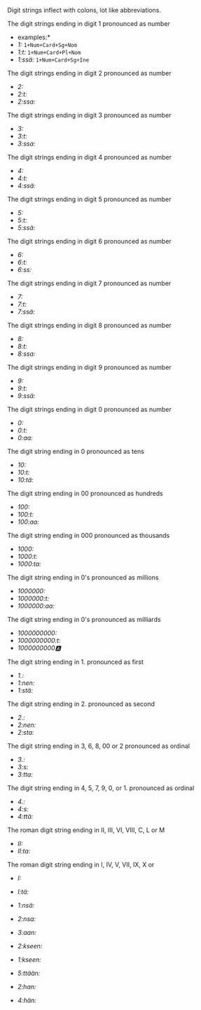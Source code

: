 Digit strings inflect with colons, lot like abbreviations.

The digit strings ending in digit 1 pronounced as number

* examples:*
* *1:* `1+Num+Card+Sg+Nom`
* *1:t:* `1+Num+Card+Pl+Nom`
* *1:ssä:* `1+Num+Card+Sg+Ine`

The digit strings ending in digit 2 pronounced as number
* *2:*
* *2:t:*
* *2:ssa:*

The digit strings ending in digit 3 pronounced as number
* *3:*
* *3:t:*
* *3:ssa:*

The digit strings ending in digit 4 pronounced as number
* *4:*
* *4:t:*
* *4:ssä:*

The digit strings ending in digit 5 pronounced as number
* *5:*
* *5:t:*
* *5:ssä:*

The digit strings ending in digit 6 pronounced as number
* *6:*
* *6:t:*
* *6:ss:*

The digit strings ending in digit 7 pronounced as number
* *7:*
* *7:t:*
* *7:ssä:*

The digit strings ending in digit 8 pronounced as number
* *8:*
* *8:t:*
* *8:ssa:*


The digit strings ending in digit 9 pronounced as number
* *9:*
* *9:t:*
* *9:ssä:*

The digit strings ending in digit 0 pronounced as number
* *0:*
* *0:t:*
* *0:aa:*

The digit string ending in 0 pronounced as tens
* *10:*
* *10:t:*
* *10:tä:*

The digit string ending in 00 pronounced as hundreds
* *100:*
* *100:t:*
* *100:aa:*

The digit string ending in 000 pronounced as thousands
* *1000:*
* *1000:t:*
* *1000:ta:*

The digit string ending in 0's pronounced as millions
* *1000000:*
* *1000000:t:*
* *1000000:aa:*

The digit string ending in 0's pronounced as milliards
* *1000000000:*
* *1000000000:t:*
* *1000000000:a:*

The digit string ending in 1. pronounced as first
* *1.:*
* *1:nen:*
* *1:stä:*

The digit string ending in 2. pronounced as second
* *2.:*
* *2:nen:*
* *2:sta:*

The digit string ending in 3, 6, 8, 00 or 2 pronounced as ordinal
* *3.:*
* *3:s:*
* *3:tta:*

The digit string ending in 4, 5, 7, 9, 0, or 1. pronounced as ordinal
* *4.:*
* *4:s:*
* *4:ttä:*

The roman digit string ending in II, III, VI, VIII, C, L or M
* *II:*
* *II:ta:*

The roman digit string ending in I, IV, V, VII, IX, X or 
* *I:*
* *I:tä:*

* *1:nsä:*

* *2:nsa:*

* *3:aan:*

* *2:kseen:*

* *1:kseen:*

* *5:ttään:*

* *2:han:*

* *4:hän:*







































































































































































































































































































































































